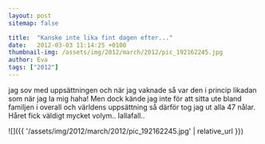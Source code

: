 ```yaml
---
layout: post
sitemap: false

title:  "Kanske inte lika fint dagen efter..."
date:   2012-03-03 11:14:25 +0100
thumbnail-img: /assets/img/2012/march/2012/pic_192162245.jpg
author: Eva
tags: ["2012"]
---
```


jag sov med uppsättningen och när jag vaknade så var den i princip likadan som när jag la mig haha! Men dock kände jag inte för att sitta ute bland familjen i overall och världens uppsättning så därför tog jag ut alla 47 nålar. Håret fick väldigt mycket volym.. Iallafall..

![]({{ '/assets/img/2012/march/2012/pic_192162245.jpg'  | relative_url }})

